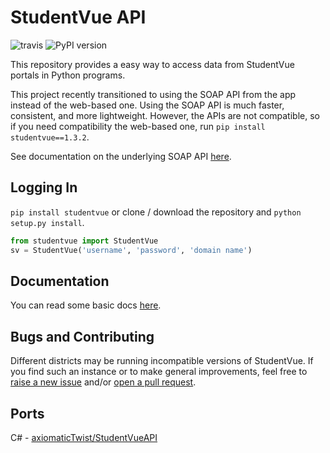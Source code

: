 # StudentVue API
![travis](https://travis-ci.com/kajchang/StudentVue.svg?branch=master)
![PyPI version](https://badge.fury.io/py/studentvue.svg)

This repository provides a easy way to access data from StudentVue portals in Python programs.

This project recently transitioned to using the SOAP API from the app instead of the web-based one. Using the SOAP API is much faster, consistent, and more lightweight. However, the APIs are not compatible, so if you need compatibility the web-based one, run `pip install studentvue==1.3.2`.

See documentation on the underlying SOAP API [here](https://github.com/StudentVue-Community/SOAPI-Docs).

## Logging In

`pip install studentvue` or clone / download the repository and `python setup.py install`.

```python
from studentvue import StudentVue
sv = StudentVue('username', 'password', 'domain name') 
```

## Documentation

You can read some basic docs [here](https://StudentVue-Community.github.io/StudentVue/StudentVue.html).

## Bugs and Contributing

Different districts may be running incompatible versions of StudentVue. If you find such an instance or to make general improvements, feel free to [raise a new issue](https://github.com/kajchang/StudentVue/issues/new) and/or [open a pull request](https://github.com/kajchang/StudentVue/compare).

## Ports

C# - [axiomaticTwist/StudentVueAPI](https://github.com/axiomaticTwist/StudentVueAPI)
